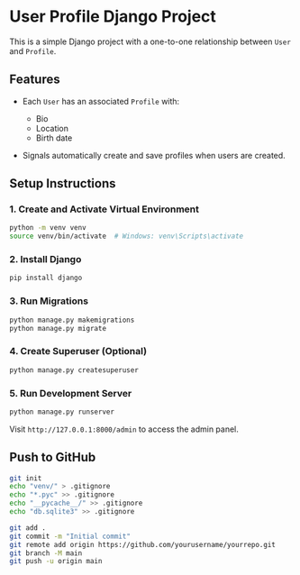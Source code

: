# User Profile Django Project

This is a simple Django project with a one-to-one relationship between `User` and `Profile`.

## Features

- Each `User` has an associated `Profile` with:
  - Bio
  - Location
  - Birth date

- Signals automatically create and save profiles when users are created.

## Setup Instructions

### 1. Create and Activate Virtual Environment

```bash
python -m venv venv
source venv/bin/activate  # Windows: venv\Scripts\activate
```

### 2. Install Django

```bash
pip install django
```

### 3. Run Migrations

```bash
python manage.py makemigrations
python manage.py migrate
```

### 4. Create Superuser (Optional)

```bash
python manage.py createsuperuser
```

### 5. Run Development Server

```bash
python manage.py runserver
```

Visit `http://127.0.0.1:8000/admin` to access the admin panel.

## Push to GitHub

```bash
git init
echo "venv/" > .gitignore
echo "*.pyc" >> .gitignore
echo "__pycache__/" >> .gitignore
echo "db.sqlite3" >> .gitignore

git add .
git commit -m "Initial commit"
git remote add origin https://github.com/yourusername/yourrepo.git
git branch -M main
git push -u origin main
```
